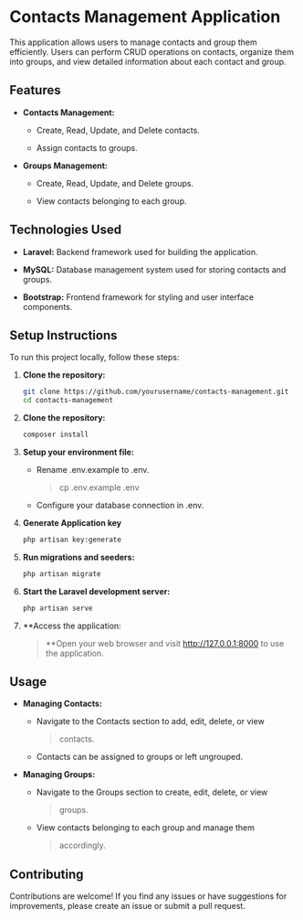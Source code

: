 # **Contacts Management Application**

This application allows users to manage contacts and group them
efficiently. Users can perform CRUD operations on contacts, organize
them into groups, and view detailed information about each contact and
group.

## **Features**

-   **Contacts Management:**

    -   Create, Read, Update, and Delete contacts.

    -   Assign contacts to groups.

-   **Groups Management:**

    -   Create, Read, Update, and Delete groups.

    -   View contacts belonging to each group.

## **Technologies Used**

-   **Laravel:** Backend framework used for building the application.

-   **MySQL:** Database management system used for storing contacts and groups.

-   **Bootstrap:** Frontend framework for styling and user interface components.

## **Setup Instructions**

To run this project locally, follow these steps:

1. **Clone the repository:**

   ```bash
   git clone https://github.com/yourusername/contacts-management.git
   cd contacts-management

2. **Clone the repository:**

   ```bash
   composer install

3.  **Setup your environment file:**

    -   Rename .env.example to .env.
        > cp .env.example .env

    -   Configure your database connection in .env.

4.  **Generate Application key**

    ```bash
    php artisan key:generate

5.  **Run migrations and seeders:**

    ```bash
    php artisan migrate

6.  **Start the Laravel development server:**

    ```bash
    php artisan serve

7.  **Access the application:  
    > **Open your web browser and visit http://127.0.0.1:8000 to use the
    > application.

## **Usage**

-   **Managing Contacts:**

    -   Navigate to the Contacts section to add, edit, delete, or view
        > contacts.

    -   Contacts can be assigned to groups or left ungrouped.

-   **Managing Groups:**

    -   Navigate to the Groups section to create, edit, delete, or view
        > groups.

    -   View contacts belonging to each group and manage them
        > accordingly.

## **Contributing**

Contributions are welcome! If you find any issues or have suggestions
for improvements, please create an issue or submit a pull request.


